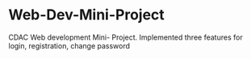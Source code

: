 # Web-Dev-Mini-Project
CDAC Web development Mini- Project. Implemented three features for login, registration, change password
